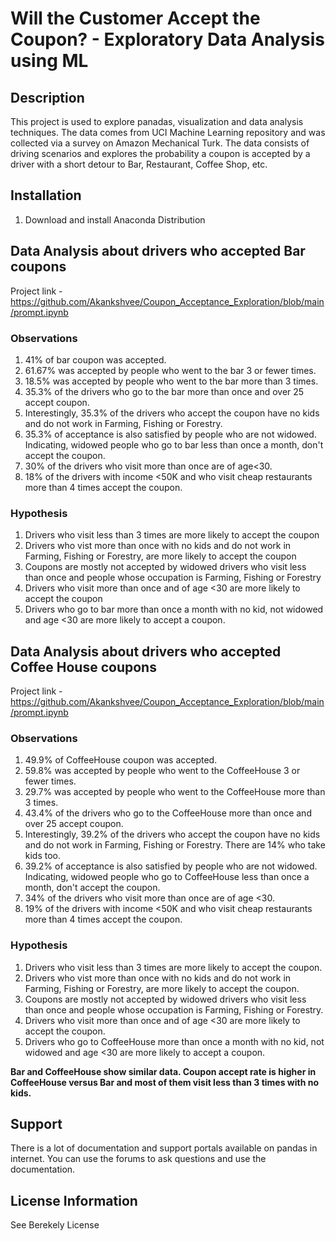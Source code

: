 # Will the Customer Accept the Coupon? - Exploratory Data Analysis using ML

## Description
This project is used to explore panadas, visualization and data analysis techniques. The data comes from UCI Machine Learning repository and was collected via a survey on Amazon Mechanical Turk. The data consists of driving scenarios and explores the probability a coupon is accepted by a driver with a short detour to Bar, Restaurant, Coffee Shop, etc. 

## Installation
1. Download and install Anaconda Distribution

## Data Analysis about drivers who accepted Bar coupons
Project link - https://github.com/Akankshvee/Coupon_Acceptance_Exploration/blob/main/prompt.ipynb

### Observations
<ol>
<li>41% of bar coupon was accepted.</li>
<li>61.67% was accepted by people who went to the bar 3 or fewer times.</li>
<li>18.5% was accepted by people who went to the bar more than 3 times.</li>
<li>35.3% of the drivers who go to the bar more than once and over 25 accept coupon.</li>
<li>Interestingly, 35.3% of the drivers who accept the coupon have no kids and do not work in Farming, Fishing or Forestry.</li>
<li>35.3% of acceptance is also satisfied by people who are not widowed. Indicating, widowed people who go to bar less than once a month, don't accept the coupon.</li>
<li>30% of the drivers who visit more than once are of age&lt;30. </li>
<li>18% of the drivers with income &lt;50K and who visit cheap restaurants more than 4 times accept the coupon.</li>
</ol>

### Hypothesis
<ol>
<li>Drivers who visit less than 3 times are more likely to accept the coupon</li>
<li>Drivers who vist more than once with no kids and do not work in Farming, Fishing or Forestry, are more likely to accept the coupon</li>
<li>Coupons are mostly not accepted by widowed drivers who visit less than once and people whose occupation is Farming, Fishing or Forestry</li>
<li>Drivers who visit more than once and of age &lt;30 are more likely to accept the coupon </li>
<li>Drivers who go to bar more than once a month with no kid, not widowed and age &lt;30 are more likely to accept a coupon.</li>
</ol>

## Data Analysis about drivers who accepted Coffee House coupons
Project link - https://github.com/Akankshvee/Coupon_Acceptance_Exploration/blob/main/prompt.ipynb

### Observations
<ol>
<li>49.9% of CoffeeHouse coupon was accepted.</li>
<li>59.8% was accepted by people who went to the CoffeeHouse 3 or fewer times.</li>
<li>29.7% was accepted by people who went to the CoffeeHouse more than 3 times.</li>
<li>43.4% of the drivers who go to the CoffeeHouse more than once and over 25 accept coupon.</li>
<li>Interestingly, 39.2% of the drivers who accept the coupon have no kids and do not work in Farming, Fishing or Forestry. There are 14% who take kids too.</li>
<li>39.2% of acceptance is also satisfied by people who are not widowed. Indicating, widowed people who go to CoffeeHouse less than once a month, don't accept the coupon.</li>
<li>34% of the drivers who visit more than once are of age &lt;30.</li>
<li>19% of the drivers with income &lt;50K and who visit cheap restaurants more than 4 times accept the coupon.</li>
</ol>

### Hypothesis
<ol>
<li>Drivers who visit less than 3 times are more likely to accept the coupon.</li>
<li>Drivers who vist more than once with no kids and do not work in Farming, Fishing or Forestry, are more likely to accept the coupon.</li>
<li>Coupons are mostly not accepted by widowed drivers who visit less than once and people whose occupation is Farming, Fishing or Forestry.</li>
<li>Drivers who visit more than once and of age &lt;30 are more likely to accept the coupon. </li>
<li>Drivers who go to CoffeeHouse more than once a month with no kid, not widowed and age &lt;30 are more likely to accept a coupon.</li>
</ol>


<b>Bar and CoffeeHouse show similar data. Coupon accept rate is higher in CoffeeHouse versus Bar and most of them visit less than 3 times with no kids.</b>

## Support
There is a lot of documentation and support portals available on pandas in internet. You can use the forums to ask questions and use the documentation.

## License Information
See Berekely License

